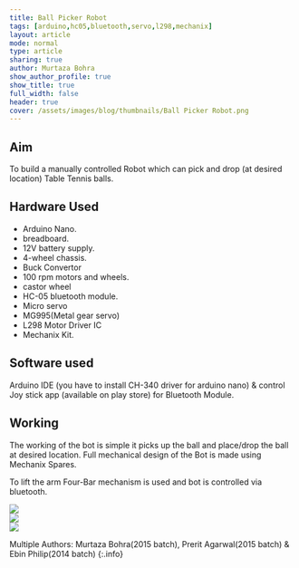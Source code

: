 ```yaml
---
title: Ball Picker Robot 
tags: [arduino,hc05,bluetooth,servo,l298,mechanix]
layout: article
mode: normal
type: article
sharing: true
author: Murtaza Bohra
show_author_profile: true
show_title: true
full_width: false
header: true
cover: /assets/images/blog/thumbnails/Ball Picker Robot.png
---
```

## Aim
To build a manually controlled Robot which can pick and drop (at desired location) Table Tennis balls.
<!--more-->

## Hardware Used
- Arduino Nano.
- breadboard.
- 12V battery supply.
- 4-wheel chassis.
- Buck Convertor
- 100 rpm motors and wheels.
- castor wheel
- HC-05 bluetooth module.
- Micro servo
- MG995(Metal gear servo)
- L298 Motor Driver IC
- Mechanix Kit.

## Software used
Arduino IDE (you have to install CH-340 driver for  arduino nano) & control Joy stick app (available on play store) for Bluetooth Module.

## Working 
The working of the bot is simple it picks up the ball and place/drop the ball at desired location. Full mechanical design of the Bot is made using Mechanix Spares.

To lift the arm Four-Bar mechanism is used and bot is controlled via bluetooth.
<div class="swiper swiper-demo">
  <div class="swiper__wrapper">
    <div class="swiper__slide"><img class="image image" src="{{site.baseurl}}/assets/images/blog/Ball-Picker-Robot/1.png"/></div>
    <div class="swiper__slide"><img class="image image" src="{{site.baseurl}}/assets/images/blog/Ball-Picker-Robot/2.png"/></div>
    <div class="swiper__slide"><img class="image image" src="{{site.baseurl}}/assets/images/blog/thumbnails/Ball Picker Robot.png"/></div>
  </div>
  <div class="swiper__button swiper__button--prev fas fa-chevron-left"></div>
  <div class="swiper__button swiper__button--next fas fa-chevron-right"></div>
</div>

<style>
.swiper-demo {
  height: auto;
}
</style>
<script>
{%- include scripts/lib/swiper.js -%}
var SOURCES = window.TEXT_VARIABLES.sources;
window.Lazyload.js(SOURCES.jquery, function() {
  $('.swiper-demo').swiper();
});
</script>


Multiple Authors: Murtaza Bohra(2015 batch), Prerit Agarwal(2015 batch) & Ebin Philip(2014 batch)
{:.info}


